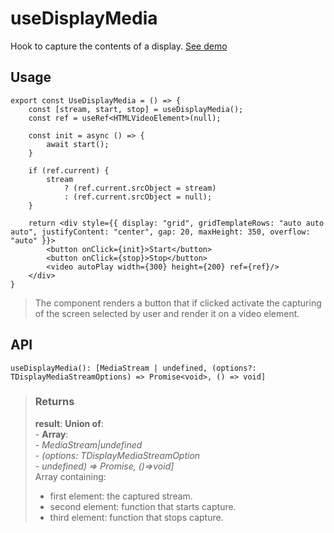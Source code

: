 # useDisplayMedia
Hook to capture the contents of a display. [See demo](https://ndriadev.github.io/react-tools/#/hooks/api-dom/useDisplayMedia)

## Usage

```tsx
export const UseDisplayMedia = () => {
	const [stream, start, stop] = useDisplayMedia();
	const ref = useRef<HTMLVideoElement>(null);

	const init = async () => {
		await start();
	}

	if (ref.current) {
		stream
			? (ref.current.srcObject = stream)
			: (ref.current.srcObject = null);
	}

	return <div style={{ display: "grid", gridTemplateRows: "auto auto auto", justifyContent: "center", gap: 20, maxHeight: 350, overflow: "auto" }}>
		<button onClick={init}>Start</button>
		<button onClick={stop}>Stop</button>
		<video autoPlay width={300} height={200} ref={ref}/>
	</div>
}

```

> The component renders a button that if clicked activate the capturing of the screen selected by user and render it on a video element.


## API

```tsx
useDisplayMedia(): [MediaStream | undefined, (options?: TDisplayMediaStreamOptions) => Promise<void>, () => void]
```





> ### Returns
>
> __result__:  __Union of__:  
    - __Array__:  
        - _MediaStream|undefined_  
        - _(options: TDisplayMediaStreamOption_  
    - _undefined) => Promise<void>, ()=>void]_  
> Array containing:
> - first element: the captured stream.
> - second element: function that starts capture.
> - third element: function that stops capture.
>